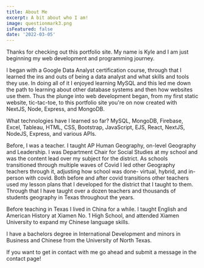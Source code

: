 ```yaml
---
title: About Me
excerpt: A bit about who I am!
image: questionmark3.png
isFeatured: false
date: '2022-03-05'
---
```

Thanks for checking out this portfolio site. My name is Kyle and I am just beginning my web development and programming journey.

I began with a Google Data Analyst certification course, through that I learned the ins and outs of being a data analyst and what skills and tools they use. In doing all of it I enjoyed learning MySQL and this led me down the path to learning about other database systems and then how websites use them. Thus the plunge into web development began, from my first static website, tic-tac-toe, to this portfolio site you're on now created with NextJS, Node, Express, and MongoDB. 

What technologies have I learned so far? MySQL, MongoDB, Firebase, Excel, Tableau, HTML, CSS, Bootstrap, JavaScript, EJS, React, NextJS, NodeJS, Express, and various APIs. 

Before, I was a teacher. I taught AP Human Geography, on-level Geography and Leadership. I was Department Chair for Social Studies at my school and was the content lead over my subject for the district. As schools transitioned through multiple waves of Covid I led other Geography teachers through it, adjusting how school was done- virtual, hybrid, and in-person with covid. Both before and after covid transitions other teachers used my lesson plans that I developed for the district that I taught to them. Through that I have taught over a dozen teachers and thousands of students geography in Texas throughout the years.

Before teaching in Texas I lived in China for a while. I taught English and American History at Xiamen No. 1 High School, and attended Xiamen University to expand my Chinese language skills.

I have a bachelors degree in International Development and minors in Business and Chinese from the University of North Texas.

If you want to get in contact with me go ahead and submit a message in the contact page!

